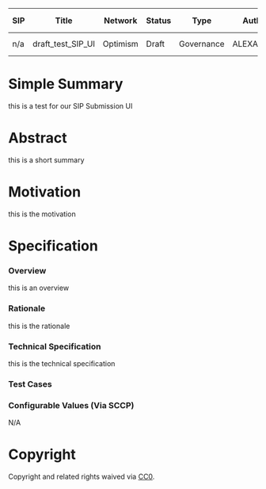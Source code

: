 
| SIP     | Title		 | Network  | Status 	| Type			| Author			| Implementor				| Release	  		| Implementation Date   | Discussions To	| Proposal		| Created					| Requires		|
| ---     | ---      | ---			| ---			| ---				| ---					| ---								| --- 					| ---										| ---							| ---	      	| ---							| ---					|
| n/a  | draft_test_SIP_UI |Optimism| Draft		| Governance   | ALEXANDER| n/a | n/a		| 2022-07-25	| https://discord.com/invite/synthetix		|  |	2022-07-25 	|  |


# Simple Summary

this is a test for our SIP Submission UI

# Abstract

this is a short summary

# Motivation

this is the motivation

# Specification


### Overview

this is an overview

### Rationale

this is the rationale

### Technical Specification

this is the technical specification

### Test Cases




### Configurable Values (Via SCCP)

N/A

# Copyright

Copyright and related rights waived via [CC0](https://creativecommons.org/publicdomain/zero/1.0/).


